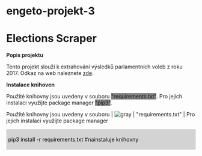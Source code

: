 # engeto-projekt-3
# Elections Scraper


**Popis projektu**

Tento projekt slouží k extrahování výsledků parlamentních voleb z roku 2017. Odkaz na web naleznete [zde](https://volby.cz/pls/ps2017nss/ps3?xjazyk=CZ).


**Instalace knihoven**

Použité knihovny jsou uvedeny v souboru <span style="background-color: grey;">"requirements.txt"</span>. Pro jejich instalaci využijte package manager <span style="background-color: grey;">"pip3"</span>.

Použité knihovny jsou uvedeny v souboru | ![gray](https://via.placeholder.com/10/808080?text=+) | "requirements.txt" | Pro jejich instalaci využijte package manager

<div style="background-color: lightgrey; padding: 5px;">
    <p style="color: black;">pip3 install -r requirements.txt   #nainstaluje knihovny</p>
</div>